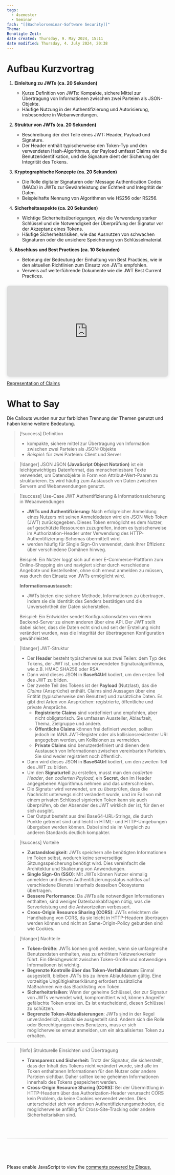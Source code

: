```yaml
---
tags:
  - 4semester
  - Seminar
fach: "[[Bachelorseminar-Software Security]]"
Thema:
Benötigte Zeit:
date created: Thursday, 9. May 2024, 15:11
date modified: Thursday, 4. July 2024, 20:38
---
```


# Aufbau Kurzvortrag

1. **Einleitung zu JWTs (ca. 20 Sekunden)**

   - Kurze Definition von JWTs: Kompakte, sichere Mittel zur Übertragung von Informationen zwischen zwei Parteien als JSON-Objekte.
   - Häufige Nutzung in der Authentifizierung und Autorisierung, insbesondere in Webanwendungen.

2. **Struktur von JWTs (ca. 20 Sekunden)**

   - Beschreibung der drei Teile eines JWT: Header, Payload und Signature.
   - Der Header enthält typischerweise den Token-Typ und den verwendeten Hash-Algorithmus, der Payload umfasst Claims wie die Benutzeridentifikation, und die Signature dient der Sicherung der Integrität des Tokens.

3. **Kryptographische Konzepte (ca. 20 Sekunden)**

   - Die Rolle digitaler Signaturen oder Message Authentication Codes (MACs) in JWTs zur Gewährleistung der Echtheit und Integrität der Daten.
   - Beispielhafte Nennung von Algorithmen wie HS256 oder RS256.

4. **Sicherheitsaspekte (ca. 20 Sekunden)**

   - Wichtige Sicherheitsüberlegungen, wie die Verwendung starker Schlüssel und die Notwendigkeit der Überprüfung der Signatur vor der Akzeptanz eines Tokens.
   - Häufige Sicherheitsrisiken, wie das Ausnutzen von schwachen Signaturen oder die unsichere Speicherung von Schlüsselmaterial.

5. **Abschluss und Best Practices (ca. 10 Sekunden)**
   - Betonung der Bedeutung der Einhaltung von Best Practices, wie in den aktuellen Richtlinien zum Einsatz von JWTs empfohlen.
   - Verweis auf weiterführende Dokumente wie die JWT Best Current Practices.

<div style="position: relative; width: 100%; height: 0; padding-top: 56.2500%;
 padding-bottom: 0; box-shadow: 0 2px 8px 0 rgba(63,69,81,0.16); margin-top: 1.6em; margin-bottom: 0.9em; overflow: hidden;
 border-radius: 8px; will-change: transform;">
  <iframe loading="eager" style="position: absolute; width: 100%; height: 100%; top: 0; left: 0; border: none; padding: 0;margin: 0;"
    src="https:&#x2F;&#x2F;www.canva.com&#x2F;design&#x2F;DAGEvse55hg&#x2F;hDKrRWXW4w64qj6LweKhCQ&#x2F;view?embed" allowfullscreen="allowfullscreen" allow="fullscreen">
  </iframe>
</div>
<a href="https:&#x2F;&#x2F;www.canva.com&#x2F;design&#x2F;DAGEvse55hg&#x2F;hDKrRWXW4w64qj6LweKhCQ&#x2F;view?utm_content=DAGEvse55hg&amp;utm_campaign=designshare&amp;utm_medium=embeds&amp;utm_source=link" target="_blank" rel="noopener">Representation of Claims</a>

# What to Say

Die Callouts wurden nur zur farblichen Trennung der Themen genutzt und haben keine weitere Bedeutung.

> [!success] Definition
>
> - kompakte, sichere mittel zur Übertragung von Information zwischen zwei Parteien als JSON-Objekte
> - _Beispiel:_ für zwei Parteien: Client und Server

> [!danger] JSON
> JSON **(JavaScript Object Notation)** ist ein leichtgewichtiges Datenformat, das menschenlesbare Texte verwendet, um Datenobjekte in Form von Attribut-Wert-Paaren zu strukturieren. Es wird häufig zum Austausch von Daten zwischen Servern und Webanwendungen genutzt.

> [!success] Use-Case JWT
> Authentifizierung & Informationssicherung in Webanwendungen
> <br/>
>
> - **JWTs und Authentifizierung:** Nach erfolgreicher Anmeldung eines Nutzers mit seinen Anmeldedaten wird ein JSON Web Token (JWT) zurückgegeben. Dieses Token ermöglicht es dem Nutzer, auf geschützte Ressourcen zuzugreifen, indem es typischerweise im Authorization-Header unter Verwendung des HTTP-Authentifizierung-Schemas übermittelt wird.
>   <br/>
> - werden häufig für Single Sign-On verwendet, dank ihrer Effizienz über verschiedene Domänen hinweg.
>
> Beispiel: Ein Nutzer loggt sich auf einer E-Commerce-Plattform zum Online-Shopping ein und navigiert sicher durch verschiedene Angebote und Bestellseiten, ohne sich erneut anmelden zu müssen, was durch den Einsatz von JWTs ermöglicht wird.
>
> **Informationsaustausch:**
>
> - JWTs bieten eine sichere Methode, Informationen zu übertragen, indem sie die Identität des Senders bestätigen und die Unversehrtheit der Daten sicherstellen.
>
> Beispiel: Ein Entwickler sendet Konfigurationsdaten von einem Backend-Server zu einem anderen über eine API. Der JWT stellt dabei sicher, dass die Daten echt sind und seit der Erstellung nicht verändert wurden, was die Integrität der übertragenen Konfiguration gewährleistet.

> [!danger] JWT-Struktur
>
> - Der **Header** besteht typischerweise aus zwei Teilen: dem Typ des Tokens, der JWT ist, und dem verwendeten Signaturalgorithmus, wie z.B. HMAC SHA256 oder RSA.
> - Dann wird dieses JSON in **Base64Url** kodiert, um den ersten Teil des JWT zu bilden.
>   <br/>
> - Der zweite Teil des Tokens ist der **Payload** (Nutzlast), das die _Claims_ (Ansprüche) enthält. Claims sind Aussagen über eine Entität (typischerweise den Benutzer) und zusätzliche Daten. Es gibt drei Arten von Ansprüchen: registrierte, öffentliche und private Ansprüche.
>   - **Registrierte Claims** sind vordefiniert und empfohlen, aber nicht obligatorisch. Sie umfassen Aussteller, Ablaufzeit, Thema, Zielgruppe und andere.
>   - **Öffentliche Claims** können frei definiert werden, sollten jedoch im IANA JWT-Register oder als kollisionsresistenter URI angegeben werden, um Kollisionen zu vermeiden.
>   - **Private Claims** sind benutzerdefiniert und dienen dem Austausch von Informationen zwischen vereinbarten Parteien. Sie sind weder registriert noch öffentlich.
> - Dann wird dieses JSON in **Base64Url** kodiert, um den zweiten Teil des JWT zu bilden.
>   <br/>
> - Um den **Signaturteil** zu erstellen, musst man den _codierten Header_, den _codierten Payload_, ein **Secret**, den im Header angegebenen Algorithmus nehmen und das unterschreiben.
> - Die Signatur wird verwendet, um zu überprüfen, dass die Nachricht unterwegs nicht verändert wurde, und im Fall von mit einem privaten Schlüssel signierten Token kann sie auch überprüfen, ob der Absender des JWT wirklich der ist, für den er sich ausgibt.
>   <br/>
> - Der Output besteht aus drei Base64-URL-Strings, die durch Punkte getrennt sind und leicht in HTML- und HTTP-Umgebungen übergeben werden können. Dabei sind sie im Vergleich zu anderen Standards deutlich kompakter.

> [!success] Vorteile
>
> - **Zustandslosigkeit**: JWTs speichern alle benötigten Informationen im Token selbst, wodurch keine serverseitige Sitzungsspeicherung benötigt wird. Dies vereinfacht die Architektur und Skalierung von Anwendungen.
> - **Single Sign-On (SSO)**: Mit JWTs können Nutzer einmalig anmelden und diesen Authentifizierungsstatus nahtlos auf verschiedene Dienste innerhalb desselben Ökosystems übertragen.
> - **Bessere Performance**: Da JWTs alle notwendigen Informationen enthalten, sind weniger Datenbankabfragen nötig, was die Serverleistung und die Antwortzeiten verbessert.
> - **Cross-Origin Resource Sharing (CORS)**: JWTs erleichtern die Handhabung von CORS, da sie leicht in HTTP-Headern übertragen werden können und nicht an Same-Origin-Policy gebunden sind wie Cookies.

> [!danger] Nachteile
>
> - **Token-Größe**: JWTs können groß werden, wenn sie umfangreiche Benutzerdaten enthalten, was zu erhöhtem Netzwerkverkehr führt. Ein Gleichgewicht zwischen Token-Größe und notwendigen Informationen ist wichtig.
> - **Begrenzte Kontrolle über das Token-Verfallsdatum**: Einmal ausgestellt, bleiben JWTs bis zu ihrem Ablaufdatum gültig. Eine vorzeitige Ungültigkeitserklärung erfordert zusätzliche Maßnahmen wie das Blacklisting von Token.
> - **Sicherheitsrisiken**: Wenn der geheime Schlüssel, der zur Signatur von JWTs verwendet wird, kompromittiert wird, können Angreifer gefälschte Token erstellen. Es ist entscheidend, diesen Schlüssel zu schützen.
> - **Begrenzte Token-Aktualisierungen**: JWTs sind in der Regel unveränderlich, sobald sie ausgestellt sind. Ändern sich die Rolle oder Berechtigungen eines Benutzers, muss er sich möglicherweise erneut anmelden, um ein aktualisiertes Token zu erhalten.

---

> [!info] Strukturelle Einsichten und Übertragung
>
> - **Transparenz und Sicherheit:** Trotz der Signatur, die sicherstellt, dass der Inhalt des Tokens nicht verändert wurde, sind alle im Token enthaltenen Informationen für den Nutzer oder andere Parteien sichtbar. Daher sollten keine geheimen Informationen innerhalb des Tokens gespeichert werden.
> - **Cross-Origin Resource Sharing (CORS):** Bei der Übermittlung in HTTP-Headern über das Authorization-Header verursacht CORS kein Problem, da keine Cookies verwendet werden. Dies unterscheidet sich von anderen Authentifizierungsmethoden, die möglicherweise anfällig für Cross-Site-Tracking oder andere Sicherheitsrisiken sind.

<!-- DISQUS SCRIPT COMMENT START -->

<hr style="border: none; height: 2px; background: linear-gradient(to right, #f0f0f0, #ccc, #f0f0f0); margin-top: 4rem; margin-bottom: 5rem;">
<div id="disqus_thread"></div>
<script>
    /**
    *  RECOMMENDED CONFIGURATION VARIABLES: EDIT AND UNCOMMENT THE SECTION BELOW TO INSERT DYNAMIC VALUES FROM YOUR PLATFORM OR CMS.
    *  LEARN WHY DEFINING THESE VARIABLES IS IMPORTANT: https://disqus.com/admin/universalcode/#configuration-variables    */
    /*
    var disqus_config = function () {
    this.page.url = PAGE_URL;  // Replace PAGE_URL with your page's canonical URL variable
    this.page.identifier = PAGE_IDENTIFIER; // Replace PAGE_IDENTIFIER with your page's unique identifier variable
    };
    */
    (function() { // DON'T EDIT BELOW THIS LINE
    var d = document, s = d.createElement('script');
    s.src = 'https://myuninotes.disqus.com/embed.js';
    s.setAttribute('data-timestamp', +new Date());
    (d.head || d.body).appendChild(s);
    })();
</script>
<noscript>Please enable JavaScript to view the <a href="https://disqus.com/?ref_noscript">comments powered by Disqus.</a></noscript>

<!-- DISQUS SCRIPT COMMENT END -->
